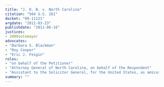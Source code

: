 ```yaml
---
title: "J. D. B. v. North Carolina"
citation: "564 U.S. 261"
docket: "09-11121"
argdate: "2011-03-23"
publishdate: "2011-06-16"
justices:
- 2009sotomayor
advocates:
- "Barbara S. Blackman"
- "Roy Cooper"
- "Eric J. Feigin"
roles:
- "on behalf of the Petitioner"
- "Attorney General of North Carolina, on behalf of the Respondent"
- "Assistant to the Solicitor General, for the United States, as amicus curiae, supporting the Respondent"
summary: ""
---
```


